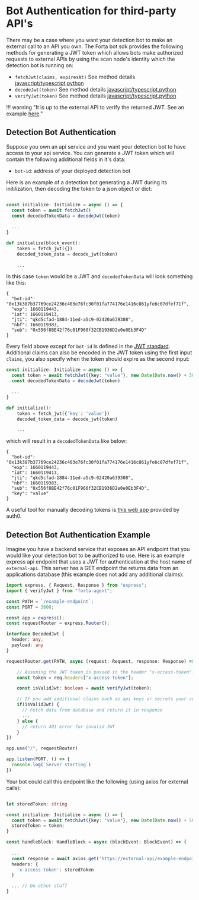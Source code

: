# Bot Authentication for third-party API's

There may be a case where you want your detection bot to make an external call to an API you own. The Forta bot sdk provides the following methods for generating a JWT token which allows bots make authorized requests to external APIs by using the scan node's identity which the detection bot is running on:

- `fetchJwt(claims, expiresAt)` See method details [javascript/typescript](sdk.md#fetchjwt),[python](python.md#fetch_jwt)
- `decodeJwt(token)` See method details [javascript/typescript](sdk.md#decodejwt),[python](python.md#decode_jwt)
- `verifyJwt(token)` See method details [javascript/typescript](sdk.md#verifyjwt),[python](python.md#verify_jwt)

!!! warning "It is up to the external API to verify the returned JWT. See an example [here](jwt-auth.md#detection-bot-authentication-example)."

## Detection Bot Authentication

Suppose you own an api service and you want your detection bot to have access to your api service. You can generate a JWT token which will contain the following additional fields in it's data:

- `bot-id`: address of your deployed detection bot

Here is an example of a detection bot generating a JWT during its initilization, then decoding the token to a json object or dict:

``` typescript

const initialize: Initialize = async () => {
  const token = await fetchJwt()
  const decodedTokenData = decodeJwt(token)
  
  ...
}
```

``` python
def initialize(block_event):
    token = fetch_jwt({})
    decoded_token_data = decode_jwt(token)
    
    ...
```

In this case `token` would be a JWT and `decodedTokenData` will look something like this:

```
{
  "bot-id": "0x13k387b37769ce24236c403e76fc30f01fa774176e1416c861yfe6c07dfef71f",
  "exp": 1660119443,
  "iat": 1660119413,
  "jti": "qkd5cfad-1884-11ed-a5c9-02420a639308",
  "nbf": 1660119383,
  "sub": "0x556f8BE42f76c01F960f32CB1936D2e0e0Eb3F4D"
}
```

Every field above except for `bot-id` is defined in the [JWT standard](https://auth0.com/docs/secure/tokens/json-web-tokens/json-web-token-claims#registered-claims). Additional claims can also be encoded in the JWT token using the first input `claims`, you also specify when the token should expire as the second input:

``` typescript
const initialize: Initialize = async () => {
  const token = await fetchJwt({key: "value"}, new Date(Date.now() + 5000 /*5 seconds*/))
  const decodedTokenData = decodeJwt(token)

  ...
}
```

``` python
def initialize():
    token = fetch_jwt({'key': 'value'})
    decoded_token_data = decode_jwt(token)

    ...
```

which will result in a `decodedTokenData` like below:

```
{
  "bot-id": "0x13k387b37769ce24236c403e76fc30f01fa774176e1416c861yfe6c07dfef71f",
  "exp": 1660119443,
  "iat": 1660119413,
  "jti": "qkd5cfad-1884-11ed-a5c9-02420a639308",
  "nbf": 1660119383,
  "sub": "0x556f8BE42f76c01F960f32CB1936D2e0e0Eb3F4D",
  "key": "value"
}
```

A useful tool for manually decoding tokens is [this web app](https://jwt.io/) provided by auth0.

## Detection Bot Authentication Example

Imagine you have a backend service that exposes an API endpoint that you would like your detection bot to be authorized to use. Here is an example express api endpoint that uses a JWT for authentication at the host name of `external-api`. This server has a GET endpoint the returns data from an applications database (this example does not add any additional claims):

``` typescript
import express, { Request, Response } from "express";
import { verifyJwt } from "forta-agent";

const PATH = `/example-endpoint`;
const PORT = 3000;

const app = express();
const requestRouter = express.Router();

interface DecodedJwt {
  header: any,
  payload: any
}

requestRouter.get(PATH, async (request: Request, response: Response) => {

    // Assuming the JWT token is passed in the header "x-access-token". You can choose a different method to pass the JWT
    const token = req.headers["x-access-token"];

    const isValidJwt: boolean = await verifyJwt(token);

    // If you add additional claims such as api keys or secrets your verification logic can use those as well
    if(isValidJwt) {
      // Fetch data from database and return it in response
      ...
    } else {
      // return 401 error for invalid JWT
    }
})

app.use("/", requestRouter)

app.listen(PORT, () => {
  console.log(`Server starting`)
})

```

Your bot could call this endpoint like the following (using axios for external calls):

``` typescript

let storedToken: string

const initialize: Initialize = async () => {
  const token = await fetchJwt({key: "value"}, new Date(Date.now() + 5000 /* 5 seconds */))
  storedToken = token;
}

const handleBlock: HandleBlock = async (blockEvent: BlockEvent) => {
  
  ...
  const response = await axios.get('https://external-api/example-endpoint', {
  headers: {
    'x-access-token': storedToken
  }

  ... // Do other stuff
}

```
